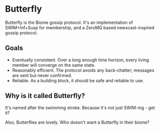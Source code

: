 # Butterfly

Butterfly is the Biome gossip protocol. It's an implementation of
SWIM+Inf+Susp for membership, and a ZeroMQ based newscast-inspired gossip
protocol.

## Goals

* Eventually consistent. Over a long enough time horizon, every living member
  will converge on the same state.
* Reasonably efficient. The protocol avoids any back-chatter; messages are
  sent but never confirmed.
* Reliable. As a building block, it should be safe and reliable to use.

## Why is it called Butterfly?

It's named after the swimming stroke. Because it's not just SWIM-ing - get it?

Also, Butterflies are lovely. Who doesn't want a Butterfly in their biome?
